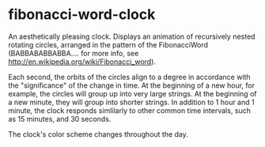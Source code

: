 fibonacci-word-clock
====================
An aesthetically pleasing clock. Displays an animation of recursively nested rotating circles, arranged 
in the pattern of the FibonacciWord (BABBABABBABBA.... for more info, see http://en.wikipedia.org/wiki/Fibonacci_word).

Each second, the orbits of the circles align to a degree in accordance with the "significance" of the change in time. At the beginning of a new hour, for example, the circles will group up into very large strings. At the beginning of a new minute, they will group into shorter strings. In addition to 1 hour and 1 minute, the clock responds simlilarly to other common time intervals, such as 15 minutes, and 30 seconds.

The clock's color scheme changes throughout the day.
